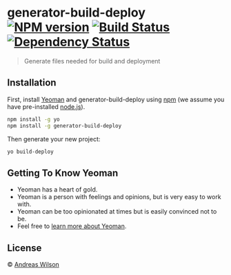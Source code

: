 # generator-build-deploy [![NPM version][npm-image]][npm-url] [![Build Status][travis-image]][travis-url] [![Dependency Status][daviddm-image]][daviddm-url]
> Generate files needed for build and deployment

## Installation

First, install [Yeoman](http://yeoman.io) and generator-build-deploy using [npm](https://www.npmjs.com/) (we assume you have pre-installed [node.js](https://nodejs.org/)).

```bash
npm install -g yo
npm install -g generator-build-deploy
```

Then generate your new project:

```bash
yo build-deploy
```

## Getting To Know Yeoman

 * Yeoman has a heart of gold.
 * Yeoman is a person with feelings and opinions, but is very easy to work with.
 * Yeoman can be too opinionated at times but is easily convinced not to be.
 * Feel free to [learn more about Yeoman](http://yeoman.io/).

## License

 © [Andreas Wilson]()


[npm-image]: https://badge.fury.io/js/generator-build-deploy.svg
[npm-url]: https://npmjs.org/package/generator-build-deploy
[travis-image]: https://travis-ci.com/andrwils/generator-build-deploy.svg?branch=master
[travis-url]: https://travis-ci.com/andrwils/generator-build-deploy
[daviddm-image]: https://david-dm.org/andrwils/generator-build-deploy.svg?theme=shields.io
[daviddm-url]: https://david-dm.org/andrwils/generator-build-deploy
